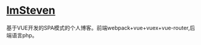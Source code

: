 # [ImSteven](http://www.shenwenjie.com/#/index)

基于VUE开发的SPA模式的个人博客。前端webpack+vue+vuex+vue-router,后端语言php。

